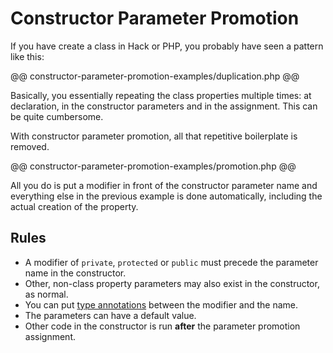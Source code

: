 # Constructor Parameter Promotion

If you have create a class in Hack or PHP, you probably have seen a pattern like this:

@@ constructor-parameter-promotion-examples/duplication.php @@

Basically, you essentially repeating the class properties multiple times: at declaration, in the constructor parameters and in the assignment. This can be quite cumbersome.

With constructor parameter promotion, all that repetitive boilerplate is removed.

@@ constructor-parameter-promotion-examples/promotion.php @@

All you do is put a modifier in front of the constructor parameter name and everything else in the previous example is done automatically, including the actual creation of the property.

## Rules

* A modifier of `private`, `protected` or `public` must precede the parameter name in the constructor.
* Other, non-class property parameters may also exist in the constructor, as normal.
* You can put [type annotations](../types/annotations.md) between the modifier and the name.
* The parameters can have a default value.
* Other code in the constructor is run **after** the parameter promotion assignment.

